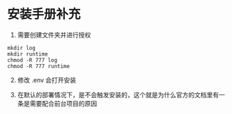 # 安装手册补充

1. 需要创建文件夹并进行授权

```
mkdir log
mkdir runtime
chmod -R 777 log
chmod -R 777 runtime
```

2. 修改 .env 会打开安装


3. 在默认的部署情况下，是不会触发安装的，这个就是为什么官方的文档里有一条是需要配合前台项目的原因
